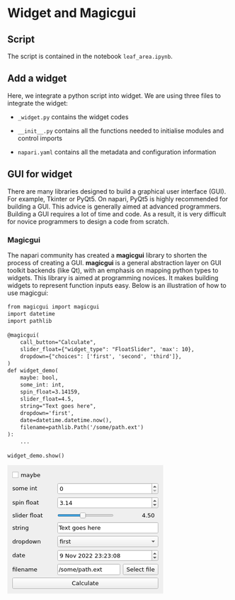 # Widget and Magicgui

## Script

The script is contained in the notebook `leaf_area.ipynb`.

## Add a widget

Here, we integrate a python script into widget. We are using three files to integrate the widget:

- `_widget.py` contains the widget codes

- `__init__.py` contains all the functions needed to initialise modules and control imports

- `napari.yaml` contains all the metadata and configuration information

## GUI for widget

There are many libraries designed to build a graphical user interface (GUI). For example, Tkinter or PyQt5. On napari, PyQt5 is highly recommended for building a GUI. This advice is generally aimed at advanced programmers. Building a GUI requires a lot of time and code. As a result, it is very difficult for novice programmers to design a code from scratch.

### Magicgui

The napari community has created a **magicgui** library to shorten the process of creating a GUI. **magicgui** is a general abstraction layer on GUI toolkit backends (like Qt), with an emphasis on mapping python types to widgets. This library is aimed at programming novices. It makes building widgets to represent function inputs easy. Below is an illustration of how to use magicgui:

```
from magicgui import magicgui
import datetime
import pathlib

@magicgui(
    call_button="Calculate",
    slider_float={"widget_type": "FloatSlider", 'max': 10},
    dropdown={"choices": ['first', 'second', 'third']},
)
def widget_demo(
    maybe: bool,
    some_int: int,
    spin_float=3.14159,
    slider_float=4.5,
    string="Text goes here",
    dropdown='first',
    date=datetime.datetime.now(),
    filename=pathlib.Path('/some/path.ext')
):
    ...

widget_demo.show()
```

![Alt text](7586a2670f0eb26111339c8f0fe6f8c4651ee9a9f444584181967deeb4301c80.png)